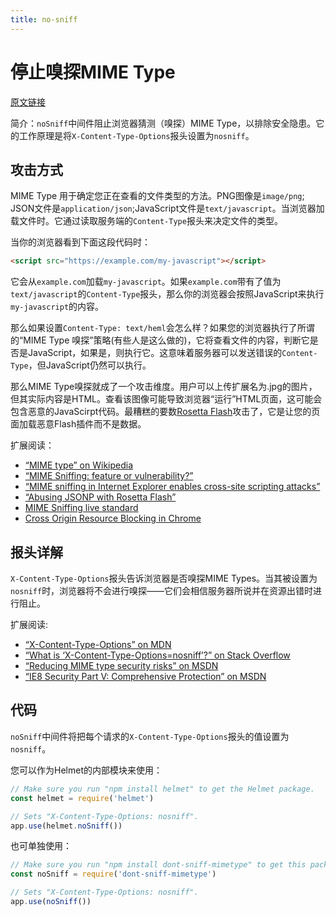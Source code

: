 ```yaml
---
title: no-sniff
---
```


# 停止嗅探MIME Type <Badge text='默认启用' />

[原文链接](https://helmetjs.github.io/docs/dont-sniff-mimetype/)

简介：`noSniff`中间件阻止浏览器猜测（嗅探）MIME Type，以排除安全隐患。它的工作原理是将`X-Content-Type-Options`报头设置为`nosniff`。

## 攻击方式

MIME Type 用于确定您正在查看的文件类型的方法。PNG图像是`image/png`; JSON文件是`application/json`;JavaScript文件是`text/javascript`。当浏览器加载文件时。它通过读取服务端的`Content-Type`报头来决定文件的类型。

当你的浏览器看到下面这段代码时：

```html
<script src="https://example.com/my-javascript"></script>
```

它会从`example.com`加载`my-javascript`。如果`example.com`带有了值为`text/javascript`的`Content-Type`报头，那么你的浏览器会按照JavaScript来执行`my-javascript`的内容。

那么如果设置`Content-Type: text/heml`会怎么样？如果您的浏览器执行了所谓的“MIME Type 嗅探”策略(有些人是这么做的)，它将查看文件的内容，判断它是否是JavaScript，如果是，则执行它。这意味着服务器可以发送错误的`Content-Type`，但JavaScript仍然可以执行。

那么MIME Type嗅探就成了一个攻击维度。用户可以上传扩展名为.jpg的图片，但其实际内容是HTML。查看该图像可能导致浏览器“运行”HTML页面，这可能会包含恶意的JavaScirpt代码。最糟糕的要数[Rosetta Flash](https://miki.it/blog/2014/7/8/abusing-jsonp-with-rosetta-flash/)攻击了，它是让您的页面加载恶意Flash插件而不是数据。

扩展阅读：

- [“MIME type” on Wikipedia](https://en.wikipedia.org/wiki/Media_type)
- [“MIME Sniffing: feature or vulnerability?”](https://blog.fox-it.com/2012/05/08/mime-sniffing-feature-or-vulnerability/)
- [“MIME sniffing in Internet Explorer enables cross-site scripting attacks”](http://www.h-online.com/security/features/Risky-MIME-sniffing-in-Internet-Explorer-746229.html)
- [“Abusing JSONP with Rosetta Flash”](https://blog.miki.it/2014/7/8/abusing-jsonp-with-rosetta-flash/)
- [MIME Sniffing live standard](https://mimesniff.spec.whatwg.org/)
- [Cross Origin Resource Blocking in Chrome](https://developers.google.com/web/updates/2018/07/site-isolation)

## 报头详解

`X-Content-Type-Options`报头告诉浏览器是否嗅探MIME Types。当其被设置为`nosniff`时，浏览器将不会进行嗅探——它们会相信服务器所说并在资源出错时进行阻止。

扩展阅读:

- [“X-Content-Type-Options” on MDN](https://developer.mozilla.org/en-US/docs/Web/HTTP/Headers/X-Content-Type-Options)
- [“What is ‘X-Content-Type-Options=nosniff’?” on Stack Overflow](https://stackoverflow.com/questions/18337630/)
- [“Reducing MIME type security risks” on MSDN](https://msdn.microsoft.com/en-us/library/gg622941\(v=vs.85\).aspx)
- [“IE8 Security Part V: Comprehensive Protection” on MSDN](https://blogs.msdn.microsoft.com/ie/2008/07/02/ie8-security-part-v-comprehensive-protection/)

## 代码

`noSniff`中间件将把每个请求的`X-Content-Type-Options`报头的值设置为`nosniff`。

您可以作为Helmet的内部模块来使用：

```js
// Make sure you run "npm install helmet" to get the Helmet package.
const helmet = require('helmet')

// Sets "X-Content-Type-Options: nosniff".
app.use(helmet.noSniff())
```

也可单独使用：

```js
// Make sure you run "npm install dont-sniff-mimetype" to get this package.
const noSniff = require('dont-sniff-mimetype')

// Sets "X-Content-Type-Options: nosniff".
app.use(noSniff())
```


